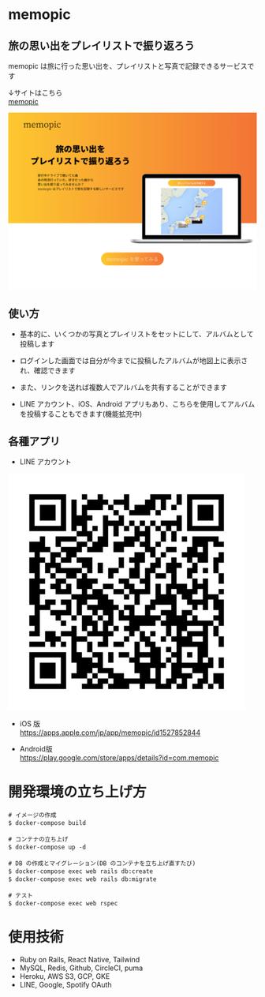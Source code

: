 # memopic
## 旅の思い出をプレイリストで振り返ろう

memopic は旅に行った思い出を、プレイリストと写真で記録できるサービスです

↓サイトはこちら  
[memopic](https://www.memopic.net)

<p align="center">
<img src="assets/top.png" alt="Front readme image" width=960>
</p>

## 使い方
- 基本的に、いくつかの写真とプレイリストをセットにして、アルバムとして投稿します

- ログインした画面では自分が今までに投稿したアルバムが地図上に表示され、確認できます

- また、リンクを送れば複数人でアルバムを共有することができます

- LINE アカウント、iOS、Android アプリもあり、こちらを使用してアルバムを投稿することもできます(機能拡充中)

## 各種アプリ
- LINE アカウント
<img src="assets/line.png" alt="Front readme image" width=480>

- iOS 版  
https://apps.apple.com/jp/app/memopic/id1527852844

- Android版  
https://play.google.com/store/apps/details?id=com.memopic

# 開発環境の立ち上げ方

```
# イメージの作成
$ docker-compose build

# コンテナの立ち上げ
$ docker-compose up -d

# DB の作成とマイグレーション(DB のコンテナを立ち上げ直すたび)
$ docker-compose exec web rails db:create
$ docker-compose exec web rails db:migrate

# テスト
$ docker-compose exec web rspec
```

# 使用技術
- Ruby on Rails, React Native, Tailwind
- MySQL, Redis, Github, CircleCI, puma
- Heroku, AWS S3, GCP, GKE
- LINE, Google, Spotify OAuth
